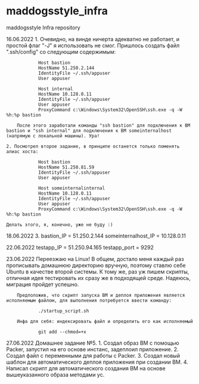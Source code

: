 # maddogsstyle_infra
maddogsstyle Infra repository

16.06.2022
	1. Очевидно, на винде ничерта адекватно не работает, и простой флаг "-J" я использовать не смог. Пришлось создать файл ".ssh/config" со следующим содержимым:

				Host bastion
				HostName 51.250.2.144
				IdentityFile ~/.ssh/appuser
				User appuser

				Host internal
				HostName 10.128.0.11
				IdentityFile ~/.ssh/appuser
				User appuser
				ProxyCommand c:\Windows\System32\OpenSSH\ssh.exe -q -W %h:%p bastion

		После этого заработали команды "ssh bastion" для подключения к ВМ bastion и "ssh internal" для подключения к ВМ someinternalhost (напрямую с локальной машины). Ура!

	2. Посмотрел второе задание, в принципе останется только поменять алиас хоста:

				Host bastion
				HostName 51.250.81.59
				IdentityFile ~/.ssh/appuser
				User appuser

				Host someinternalinternal
				HostName 10.128.0.11
				IdentityFile ~/.ssh/appuser
				User appuser
				ProxyCommand c:\Windows\System32\OpenSSH\ssh.exe -q -W %h:%p bastion

	Делать этого, я, конечно, уже не буду :)

18.06.2022
	3.
				bastion_IP = 51.250.2.144
				someinternalhost_IP = 10.128.0.11

22.06.2022
	testapp_IP = 51.250.94.165
	testapp_port = 9292

23.06.2022
	Переезжаю на Linux! В общем, достало меня каждый раз прописывать домашнюю директорию вручную, поэтому ставлю себе Ubuntu в качестве второй системы. К тому же, раз уж пишем скрипты, отличная идея тестировать их сразу же в подходящей среде. Надеюсь, миграция пройдет успешно.

		Предположив, что скрипт запуска ВМ и деплоя приложения является исполняемым файлом, для выполнения потребуется ввести команду:

				./startup_script.sh

		Инфа для себя: индексировать файл и определить его как исполняемый

				git add --chmod=+x
27.06.2022
	Домашнее задание №5.
		1. Создал образ ВМ с помощью Packer, запустил на его основе инстанс, задеплоил приложение.
		2. Создал файл с переменными для работы с Packer.
		3. Создал новый шаблон для автоматического деплоя приложения при создании ВМ.
		4. Написал скрипт для автоматического создания ВМ на основе вышеуказанного образа методами yc.
